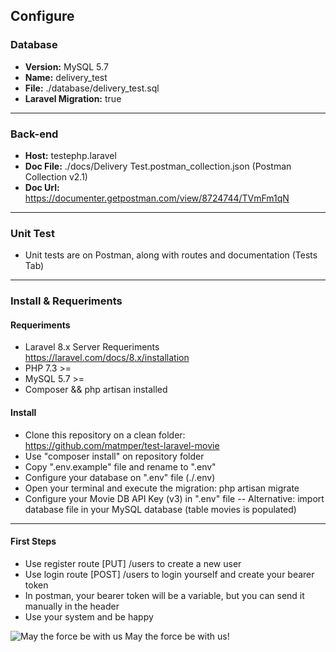 
## Configure

### Database
- **Version:** MySQL 5.7
- **Name:** delivery_test
- **File:** ./database/delivery_test.sql
- **Laravel Migration:** true
---
### Back-end
- **Host:** testephp.laravel
- **Doc File:** ./docs/Delivery Test.postman_collection.json (Postman Collection v2.1)
- **Doc Url:** https://documenter.getpostman.com/view/8724744/TVmFm1qN
---
### Unit Test
- Unit tests are on Postman, along with routes and documentation (Tests Tab)
---
### Install & Requeriments
#### Requeriments
- Laravel 8.x Server Requeriments https://laravel.com/docs/8.x/installation
- PHP 7.3 >=
- MySQL 5.7 >=
- Composer && php artisan installed
#### Install
- Clone this repository on a clean folder: https://github.com/matmper/test-laravel-movie
- Use "composer install" on repository folder
- Copy ".env.example" file and rename to ".env"
- Configure your database on ".env" file (./.env)
- Open your terminal and execute the migration: php artisan migrate
- Configure your Movie DB API Key (v3) in ".env" file
-- Alternative: import database file in your MySQL database (table movies is populated)
---
#### First Steps
- Use register route [PUT] /users to create a new user
- Use login route [POST] /users to login yourself and create your bearer token
- In postman, your bearer token will be a variable,  but you can send it manually in the header
- Use your system and be happy

![May the force be with us](https://media.tenor.com/images/1dc098da87dacc651a0738e2ef66c25f/tenor.gif)
May the force be with us!
